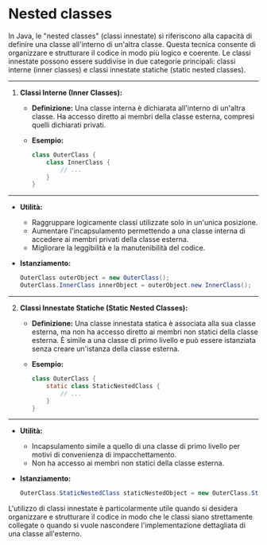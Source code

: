 # Nested classes

In Java, le "nested classes" (classi innestate) si riferiscono alla capacità di definire una classe all'interno di un'altra classe. Questa tecnica consente di organizzare e strutturare il codice in modo più logico e coerente. Le classi innestate possono essere suddivise in due categorie principali: classi interne (inner classes) e classi innestate statiche (static nested classes).

---

1. **Classi Interne (Inner Classes):**

   - **Definizione:** Una classe interna è dichiarata all'interno di un'altra classe. Ha accesso diretto ai membri della classe esterna, compresi quelli dichiarati privati.

   - **Esempio:**

     ```java
     class OuterClass {
         class InnerClass {
             // ...
         }
     }
     ```

---

   - **Utilità:**
     - Raggruppare logicamente classi utilizzate solo in un'unica posizione.
     - Aumentare l'incapsulamento permettendo a una classe interna di accedere ai membri privati della classe esterna.
     - Migliorare la leggibilità e la manutenibilità del codice.

   - **Istanziamento:**

     ```java
     OuterClass outerObject = new OuterClass();
     OuterClass.InnerClass innerObject = outerObject.new InnerClass();
     ```

---

2. **Classi Innestate Statiche (Static Nested Classes):**

   - **Definizione:** Una classe innestata statica è associata alla sua classe esterna, ma non ha accesso diretto ai membri non statici della classe esterna. È simile a una classe di primo livello e può essere istanziata senza creare un'istanza della classe esterna.

   - **Esempio:**

     ```java
     class OuterClass {
         static class StaticNestedClass {
             // ...
         }
     }
     ```

---

   - **Utilità:**
     - Incapsulamento simile a quello di una classe di primo livello per motivi di convenienza di impacchettamento.
     - Non ha accesso ai membri non statici della classe esterna.

   - **Istanziamento:**

     ```java
     OuterClass.StaticNestedClass staticNestedObject = new OuterClass.StaticNestedClass();
     ```

L'utilizzo di classi innestate è particolarmente utile quando si desidera organizzare e strutturare il codice in modo che le classi siano strettamente collegate o quando si vuole nascondere l'implementazione dettagliata di una classe all'esterno.
